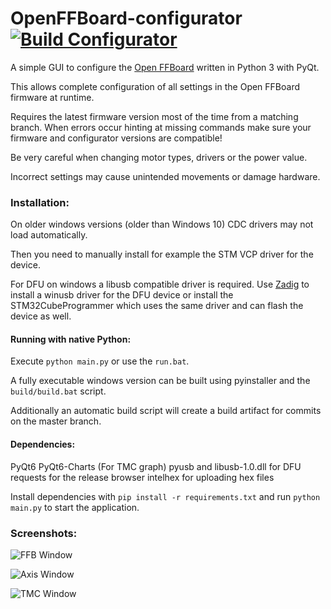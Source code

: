 # OpenFFBoard-configurator [![Build Configurator](https://github.com/Ultrawipf/OpenFFBoard-configurator/actions/workflows/build.yml/badge.svg)](https://github.com/Ultrawipf/OpenFFBoard-configurator/actions/workflows/build.yml)
A simple GUI to configure the [Open FFBoard](https://github.com/Ultrawipf/OpenFFBoard) written in Python 3 with PyQt. 

This allows complete configuration of all settings in the Open FFBoard firmware at runtime.

Requires the latest firmware version most of the time from a matching branch.
When errors occur hinting at missing commands make sure your firmware and configurator versions are compatible!

Be very careful when changing motor types, drivers or the power value.

Incorrect settings may cause unintended movements or damage hardware.


### Installation:
On older windows versions (older than Windows 10) CDC drivers may not load automatically.

Then you need to manually install for example the STM VCP driver for the device.

For DFU on windows a libusb compatible driver is required. Use [Zadig](http://zadig.akeo.ie/) to install a winusb driver for the DFU device or install the STM32CubeProgrammer which uses the same driver and can flash the device as well.

#### Running with native Python:

Execute `python main.py` or use the `run.bat`.

A fully executable windows version can be built using pyinstaller and the `build/build.bat` script.

Additionally an automatic build script will create a build artifact for commits on the master branch.


#### Dependencies:

PyQt6
PyQt6-Charts (For TMC graph)
pyusb and libusb-1.0.dll for DFU
requests for the release browser
intelhex for uploading hex files

Install dependencies with `pip install -r requirements.txt` and run `python main.py` to start the application.

### Screenshots:

![FFB Window](screenshots/FFBwheel.png?raw=true)


![Axis Window](screenshots/Axispage.png?raw=true)


![TMC Window](screenshots/TMC.png?raw=true)

